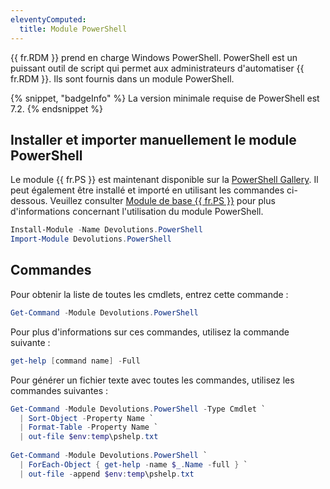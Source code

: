 ```yaml
---
eleventyComputed:
  title: Module PowerShell
---
```

{{ fr.RDM }} prend en charge Windows PowerShell. PowerShell est un puissant outil de script qui permet aux administrateurs d'automatiser {{ fr.RDM }}. Ils sont fournis dans un module PowerShell. 

{% snippet, "badgeInfo" %} 
La version minimale requise de PowerShell est 7.2. 
{% endsnippet %}
 
## Installer et importer manuellement le module PowerShell 

Le module {{ fr.PS }} est maintenant disponible sur la [PowerShell Gallery](https://www.powershellgallery.com/packages/Devolutions.PowerShell/). Il peut également être installé et importé en utilisant les commandes ci-dessous. Veuillez consulter [Module de base {{ fr.PS }}](/fr/kb/devolutions-powershell/remote-desktop-manager/rdm-powershell-core-module/) pour plus d'informations concernant l'utilisation du module PowerShell. 

```powershell
Install-Module -Name Devolutions.PowerShell 
Import-Module Devolutions.PowerShell 
```

## Commandes 

Pour obtenir la liste de toutes les cmdlets, entrez cette commande :  

```powershell
Get-Command -Module Devolutions.PowerShell 
```

Pour plus d'informations sur ces commandes, utilisez la commande suivante :  

```powershell
get-help [command name] -Full 
```

Pour générer un fichier texte avec toutes les commandes, utilisez les commandes suivantes :  

```powershell
Get-Command -Module Devolutions.PowerShell -Type Cmdlet `
  | Sort-Object -Property Name `
  | Format-Table -Property Name `
  | out-file $env:temp\pshelp.txt
 
Get-Command -Module Devolutions.PowerShell `
  | ForEach-Object { get-help -name $_.Name -full } `
  | out-file -append $env:temp\pshelp.txt
```
